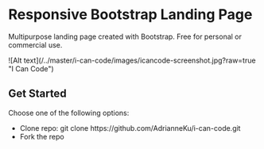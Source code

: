 <h1>Responsive Bootstrap Landing Page</h1>
<p>Multipurpose landing page created with Bootstrap. Free for personal or commercial use.</p>
![Alt text](/../master/i-can-code/images/icancode-screenshot.jpg?raw=true "I Can Code")<h2>Get Started</h2>
<p>Choose one of the following options:</p>
<ul>
<li>Clone repo: git clone https://github.com/AdrianneKu/i-can-code.git</li>
<li>Fork the repo</li>
